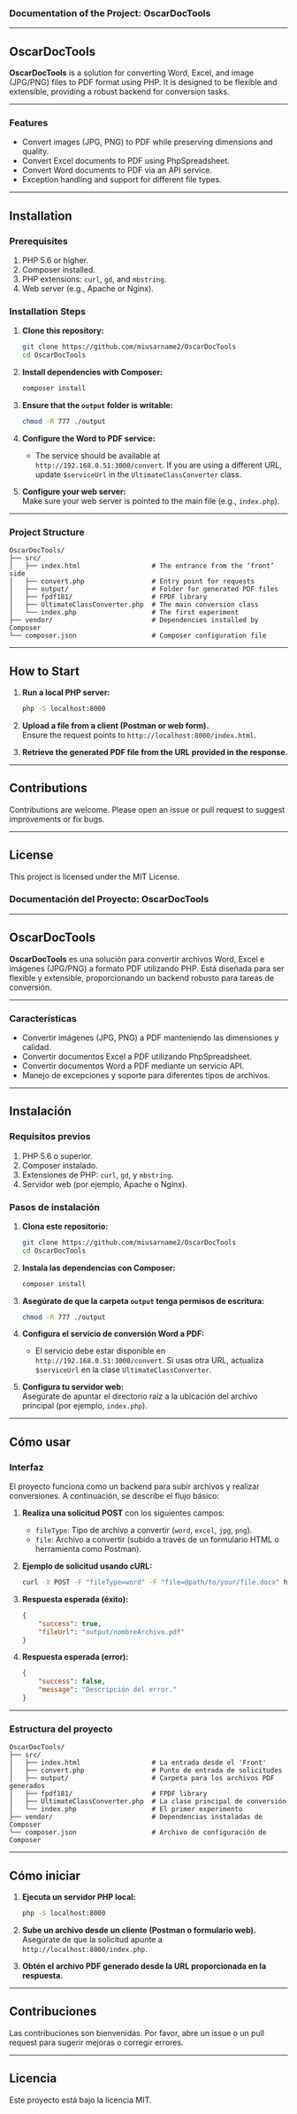 ### **Documentation of the Project: OscarDocTools**

---

## **OscarDocTools**  
**OscarDocTools** is a solution for converting Word, Excel, and image (JPG/PNG) files to PDF format using PHP. It is designed to be flexible and extensible, providing a robust backend for conversion tasks.

---

### **Features**  
- Convert images (JPG, PNG) to PDF while preserving dimensions and quality.  
- Convert Excel documents to PDF using PhpSpreadsheet.  
- Convert Word documents to PDF via an API service.  
- Exception handling and support for different file types.  

---

## **Installation**  

### **Prerequisites**  
1. PHP 5.6 or higher.  
2. Composer installed.  
3. PHP extensions: `curl`, `gd`, and `mbstring`.  
4. Web server (e.g., Apache or Nginx).  

### **Installation Steps**  
1. **Clone this repository:**  
   ```bash
   git clone https://github.com/miusarname2/OscarDocTools
   cd OscarDocTools
   ```

2. **Install dependencies with Composer:**  
   ```bash
   composer install
   ```

3. **Ensure that the `output` folder is writable:**  
   ```bash
   chmod -R 777 ./output
   ```

4. **Configure the Word to PDF service:**  
   - The service should be available at `http://192.168.0.51:3000/convert`. If you are using a different URL, update `$serviceUrl` in the `UltimateClassConverter` class.

5. **Configure your web server:**  
   Make sure your web server is pointed to the main file (e.g., `index.php`).

---

### **Project Structure**  

```
OscarDocTools/
├── src/
│   ├── index.html                  # The entrance from the ‘front’ side
│   ├── convert.php                 # Entry point for requests
│   ├── output/                     # Folder for generated PDF files
│   ├── fpdf181/                    # FPDF library
│   ├── UltimateClassConverter.php  # The main conversion class
│   └── index.php                   # The first experiment
├── vendor/                         # Dependencies installed by Composer
└── composer.json                   # Composer configuration file
```

---

## **How to Start**  

1. **Run a local PHP server:**  
   ```bash
   php -S localhost:8000
   ```

2. **Upload a file from a client (Postman or web form).**  
   Ensure the request points to `http://localhost:8000/index.html`.  

3. **Retrieve the generated PDF file from the URL provided in the response.**

---

## **Contributions**  
Contributions are welcome. Please open an issue or pull request to suggest improvements or fix bugs.  

---

## **License**  
This project is licensed under the MIT License.  

### **Documentación del Proyecto: OscarDocTools**

---

## **OscarDocTools**  
**OscarDocTools** es una solución para convertir archivos Word, Excel e imágenes (JPG/PNG) a formato PDF utilizando PHP. Está diseñada para ser flexible y extensible, proporcionando un backend robusto para tareas de conversión.

---

### **Características**  
- Convertir imágenes (JPG, PNG) a PDF manteniendo las dimensiones y calidad.  
- Convertir documentos Excel a PDF utilizando PhpSpreadsheet.  
- Convertir documentos Word a PDF mediante un servicio API.  
- Manejo de excepciones y soporte para diferentes tipos de archivos.  

---

## **Instalación**  

### **Requisitos previos**  
1. PHP 5.6 o superior.  
2. Composer instalado.  
3. Extensiones de PHP: `curl`, `gd`, y `mbstring`.  
4. Servidor web (por ejemplo, Apache o Nginx).  

### **Pasos de instalación**  
1. **Clona este repositorio:**  
   ```bash
   git clone https://github.com/miusarname2/OscarDocTools
   cd OscarDocTools
   ```

2. **Instala las dependencias con Composer:**  
   ```bash
   composer install
   ```

3. **Asegúrate de que la carpeta `output` tenga permisos de escritura:**  
   ```bash
   chmod -R 777 ./output
   ```

4. **Configura el servicio de conversión Word a PDF:**  
   - El servicio debe estar disponible en `http://192.168.0.51:3000/convert`. Si usas otra URL, actualiza `$serviceUrl` en la clase `UltimateClassConverter`.

5. **Configura tu servidor web:**  
   Asegúrate de apuntar el directorio raíz a la ubicación del archivo principal (por ejemplo, `index.php`).

---

## **Cómo usar**  

### **Interfaz**  
El proyecto funciona como un backend para subir archivos y realizar conversiones. A continuación, se describe el flujo básico:

1. **Realiza una solicitud POST** con los siguientes campos:  
   - `fileType`: Tipo de archivo a convertir (`word`, `excel`, `jpg`, `png`).  
   - `file`: Archivo a convertir (subido a través de un formulario HTML o herramienta como Postman).  

2. **Ejemplo de solicitud usando cURL:**  
   ```bash
   curl -X POST -F "fileType=word" -F "file=@path/to/your/file.docx" http://localhost/convert.php
   ```

3. **Respuesta esperada (éxito):**  
   ```json
   {
       "success": true,
       "fileUrl": "output/nombreArchivo.pdf"
   }
   ```

4. **Respuesta esperada (error):**  
   ```json
   {
       "success": false,
       "message": "Descripción del error."
   }
   ```

---

### **Estructura del proyecto**  

```
OscarDocTools/
├── src/
│   ├── index.html                  # La entrada desde el 'Front'
│   ├── convert.php                 # Punto de entrada de solicitudes
│   ├── output/                     # Carpeta para los archivos PDF generados
│   ├── fpdf181/                    # FPDF library
│   ├── UltimateClassConverter.php  # La clase principal de conversión
│   └── index.php                   # El primer experimento
├── vendor/                         # Dependencias instaladas de Composer
└── composer.json                   # Archivo de configuración de Composer
```

---

## **Cómo iniciar**  

1. **Ejecuta un servidor PHP local:**  
   ```bash
   php -S localhost:8000
   ```

2. **Sube un archivo desde un cliente (Postman o formulario web).**  
   Asegúrate de que la solicitud apunte a `http://localhost:8000/index.php`.  

3. **Obtén el archivo PDF generado desde la URL proporcionada en la respuesta.**

---

## **Contribuciones**  
Las contribuciones son bienvenidas. Por favor, abre un issue o un pull request para sugerir mejoras o corregir errores.  

---

## **Licencia**  
Este proyecto está bajo la licencia MIT.  

